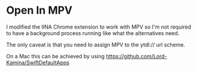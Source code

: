 <h1>Open In MPV</h1>

I modified the IINA Chrome extension to work with MPV so I'm not required to have a background process running like what the alternatives need.

The only caveat is that you need to assign MPV to the ytdl:// url scheme.

On a Mac this can be achieved by using https://github.com/Lord-Kamina/SwiftDefaultApps

